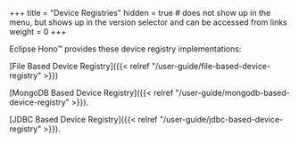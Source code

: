 +++
title = "Device Registries"
hidden = true # does not show up in the menu, but shows up in the version selector and can be accessed from links
weight = 0
+++

Eclipse Hono&trade; provides these device registry implementations:

[File Based Device Registry]({{< relref "/user-guide/file-based-device-registry" >}})

[MongoDB Based Device Registry]({{< relref "/user-guide/mongodb-based-device-registry" >}}).

[JDBC Based Device Registry]({{< relref "/user-guide/jdbc-based-device-registry" >}}).
